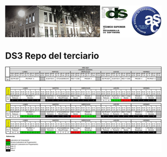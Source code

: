 

![](https://github.com/IvanTomasevich/DS3/blob/main/img/theup.jpg)
# DS3 Repo del terciario

![](https://github.com/IvanTomasevich/DS3/blob/main/img/Horarios.png)


![](https://github.com/IvanTomasevich/DS3/blob/main/img/burbujas.jpg)

